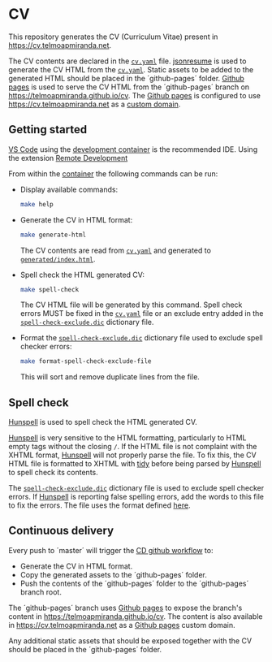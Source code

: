 # CV

This repository generates the CV (Curriculum Vitae) present in https://cv.telmoapmiranda.net.

The CV contents are declared in the [`cv.yaml`](./cv.yaml) file.
[jsonresume](https://jsonresume.org/) is used to generate the CV HTML from the [`cv.yaml`](./cv.yaml).
Static assets to be added to the generated HTML should be placed in the ´github-pages´ folder.
[Github pages](https://pages.github.com/) is used to serve the CV HTML from the ´github-pages´ branch on https://telmoapmiranda.github.io/cv.
The [Github pages](https://pages.github.com/) is configured to use https://cv.telmoapmiranda.net as a [custom domain](https://docs.github.com/en/pages/configuring-a-custom-domain-for-your-github-pages-site/about-custom-domains-and-github-pages).

## Getting started

[VS Code](https://code.visualstudio.com/) using the [development container](https://code.visualstudio.com/docs/remote/containers) is the recommended IDE.
Using the extension [Remote Development](https://marketplace.visualstudio.com/items?itemName=ms-vscode-remote.vscode-remote-extensionpack)




From within the [container](./Dockerfile) the following commands can be run:

-   Display available commands:

    ```sh
    make help
    ```

-   Generate the CV in HTML format:

    ```sh
    make generate-html
    ```

    The CV contents are read from [`cv.yaml`](./cv.yaml) and generated to [`generated/index.html`](./generated/index.html).

-   Spell check the HTML generated CV:

    ```sh
    make spell-check
    ```

    The CV HTML file will be generated by this command.
    Spell check errors MUST be fixed in the [`cv.yaml`](./cv.yaml) file or an exclude entry added in the [`spell-check-exclude.dic`](./spell-check-exclude.dic) dictionary file.

-   Format the [`spell-check-exclude.dic`](./spell-check-exclude.dic) dictionary file used to exclude spell checker errors:

    ```sh
    make format-spell-check-exclude-file
    ```

    This will sort and remove duplicate lines from the file.

## Spell check

[Hunspell](http://hunspell.github.io/) is used to spell check the HTML generated CV.

[Hunspell](http://hunspell.github.io/) is very sensitive to the HTML formatting, particularly to HTML empty tags without the closing `/`.
If the HTML file is not complaint with the XHTML format, [Hunspell](http://hunspell.github.io/) will not properly parse the file.
To fix this, the CV HTML file is formatted to XHTML with [tidy](https://linux.die.net/man/1/tidy) before being parsed by [Hunspell](http://hunspell.github.io/) to spell check its contents.

The [`spell-check-exclude.dic`](./spell-check-exclude.dic) dictionary file is used to exclude spell checker errors.
If [Hunspell](http://hunspell.github.io/) is reporting false spelling errors, add the words to this file to fix the errors.
The file uses the format defined [here](https://man.archlinux.org/man/hunspell.5.en).

## Continuous delivery

Every push to ´master´ will trigger the [CD github workflow](.github/workflows/cd.yaml) to:

-   Generate the CV in HTML format.
-   Copy the generated assets to the ´github-pages´ folder.
-   Push the contents of the ´github-pages´ folder to the ´github-pages´ branch root.

The ´github-pages´ branch uses [Github pages](https://pages.github.com/) to expose the branch's content in https://telmoapmiranda.github.io/cv.
The content is also available in https://cv.telmoapmiranda.net as a [Github pages](https://pages.github.com/) custom domain.

Any additional static assets that should be exposed together with the CV should be placed in the ´github-pages´ folder.